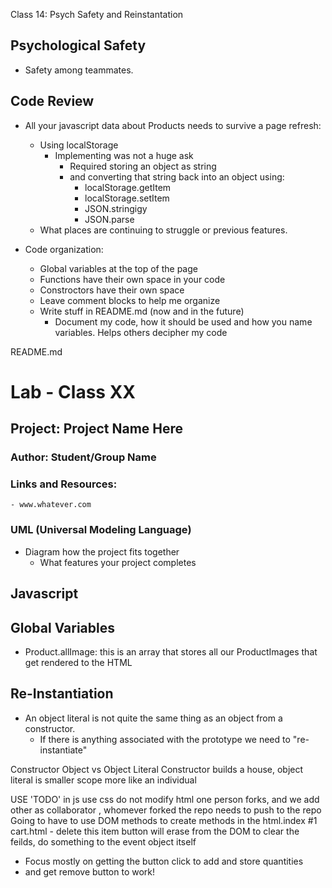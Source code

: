  Class 14: Psych Safety and Reinstantation 

## Psychological Safety

- Safety among teammates.


## Code Review
- All your javascript data about Products needs to survive a page refresh:
  - Using localStorage
    - Implementing was not a huge ask
      - Required storing an object as string
      - and converting that string back into an object using:
        - localStorage.getItem
        - localStorage.setItem
        - JSON.stringigy
        - JSON.parse
  - What places are continuing to struggle or previous features.

- Code organization: 
  - Global variables at the top of the page
  - Functions have their own space in your code
  - Constroctors have their own space
  - Leave comment blocks to help me organize 
  - Write stuff in README.md (now and in the future)
    - Document my code, how it should be used and how you name variables. Helps others decipher my code 

README.md
  # Lab - Class XX
  ## Project: Project Name Here
  ### Author: Student/Group Name
  ### Links and Resources:
    - www.whatever.com

  ### UML (Universal Modeling Language)
  - Diagram how the project fits together
    - What features your project completes

  ## Javascript

  ## Global Variables
  - Product.allImage: this is an array that stores all our ProductImages that get rendered to the HTML




## Re-Instantiation
- An object literal is not quite the same thing as an object from a constructor.
  - If there is anything associated with the prototype we need to "re-instantiate"


Constructor Object vs Object Literal 
Constructor builds a house, object literal is smaller scope more like an individual 


USE 'TODO' in js
use css
do not modify html
one person forks, and we add other as collaborator , whomever forked the repo needs to push to the repo
Going to have to use DOM methods to create methods in the html.index #1 
cart.html - delete this item button will erase from the DOM
to clear the feilds, do something to the event object itself
- Focus mostly on getting the button click to add and store quantities 
- and get remove button to work!

